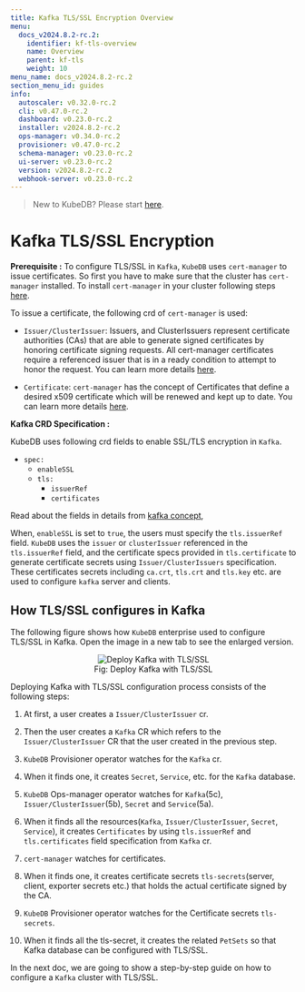 ```yaml
---
title: Kafka TLS/SSL Encryption Overview
menu:
  docs_v2024.8.2-rc.2:
    identifier: kf-tls-overview
    name: Overview
    parent: kf-tls
    weight: 10
menu_name: docs_v2024.8.2-rc.2
section_menu_id: guides
info:
  autoscaler: v0.32.0-rc.2
  cli: v0.47.0-rc.2
  dashboard: v0.23.0-rc.2
  installer: v2024.8.2-rc.2
  ops-manager: v0.34.0-rc.2
  provisioner: v0.47.0-rc.2
  schema-manager: v0.23.0-rc.2
  ui-server: v0.23.0-rc.2
  version: v2024.8.2-rc.2
  webhook-server: v0.23.0-rc.2
---
```


> New to KubeDB? Please start [here](/docs/v2024.8.2-rc.2/README).

# Kafka TLS/SSL Encryption

**Prerequisite :** To configure TLS/SSL in `Kafka`, `KubeDB` uses `cert-manager` to issue certificates. So first you have to make sure that the cluster has `cert-manager` installed. To install `cert-manager` in your cluster following steps [here](https://cert-manager.io/docs/installation/kubernetes/).

To issue a certificate, the following crd of `cert-manager` is used:

- `Issuer/ClusterIssuer`: Issuers, and ClusterIssuers represent certificate authorities (CAs) that are able to generate signed certificates by honoring certificate signing requests. All cert-manager certificates require a referenced issuer that is in a ready condition to attempt to honor the request. You can learn more details [here](https://cert-manager.io/docs/concepts/issuer/).

- `Certificate`: `cert-manager` has the concept of Certificates that define a desired x509 certificate which will be renewed and kept up to date. You can learn more details [here](https://cert-manager.io/docs/concepts/certificate/).

**Kafka CRD Specification :**

KubeDB uses following crd fields to enable SSL/TLS encryption in `Kafka`.

- `spec:`
  - `enableSSL`
  - `tls:`
    - `issuerRef`
    - `certificates`
    
Read about the fields in details from [kafka concept](/docs/v2024.8.2-rc.2/guides/kafka/concepts/kafka),

When, `enableSSL` is set to `true`, the users must specify the `tls.issuerRef` field. `KubeDB` uses the `issuer` or `clusterIssuer` referenced in the `tls.issuerRef` field, and the certificate specs provided in `tls.certificate` to generate certificate secrets using `Issuer/ClusterIssuers` specification. These certificates secrets including `ca.crt`, `tls.crt` and `tls.key` etc. are used to configure `kafka` server and clients.

## How TLS/SSL configures in Kafka

The following figure shows how `KubeDB` enterprise used to configure TLS/SSL in Kafka. Open the image in a new tab to see the enlarged version.

<figure align="center">
<img alt="Deploy Kafka with TLS/SSL" src="/docs/v2024.8.2-rc.2/images/kafka/kf-tls.svg">
<figcaption align="center">Fig: Deploy Kafka with TLS/SSL</figcaption>
</figure>

Deploying Kafka with TLS/SSL configuration process consists of the following steps:

1. At first, a user creates a `Issuer/ClusterIssuer` cr.

2. Then the user creates a `Kafka` CR which refers to the `Issuer/ClusterIssuer` CR that the user created in the previous step.

3. `KubeDB` Provisioner  operator watches for the `Kafka` cr.

4. When it finds one, it creates `Secret`, `Service`, etc. for the `Kafka` database.

5. `KubeDB` Ops-manager operator watches for `Kafka`(5c), `Issuer/ClusterIssuer`(5b), `Secret` and `Service`(5a).

6. When it finds all the resources(`Kafka`, `Issuer/ClusterIssuer`, `Secret`, `Service`), it creates `Certificates` by using `tls.issuerRef` and `tls.certificates` field specification from `Kafka` cr.

7. `cert-manager` watches for certificates.

8. When it finds one, it creates certificate secrets `tls-secrets`(server, client, exporter secrets etc.) that holds the actual certificate signed by the CA.

9. `KubeDB` Provisioner  operator watches for the Certificate secrets `tls-secrets`.

10. When it finds all the tls-secret, it creates the related `PetSets` so that Kafka database can be configured with TLS/SSL.

In the next doc, we are going to show a step-by-step guide on how to configure a `Kafka` cluster with TLS/SSL.